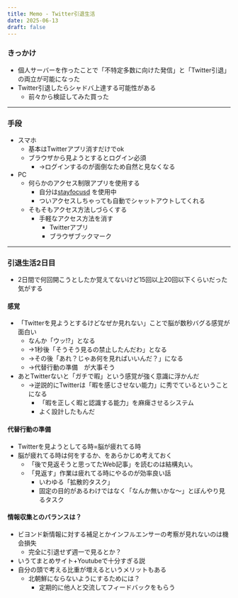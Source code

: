 ```yaml
---
title: Memo - Twitter引退生活
date: 2025-06-13
draft: false
---
```

### きっかけ
- 個人サーバーを作ったことで「不特定多数に向けた発信」と「Twitter引退」の両立が可能になった
- Twitter引退したらシャドバ上達する可能性がある
	- 前々から検証してみた買った
---
### 手段
- スマホ
	- 基本はTwitterアプリ消すだけでok
	- ブラウザから見ようとするとログイン必須
		- →ログインするのが面倒なため自然と見なくなる
- PC
	- 何らかのアクセス制限アプリを使用する
		- 自分は[stayfocusd](https://chromewebstore.google.com/detail/stayfocusd-集中力を欠かさずに作業を行う/laankejkbhbdhmipfmgcngdelahlfoji?hl=ja) を使用中
		- ついアクセスしちゃっても自動でシャットアウトしてくれる
	- そもそもアクセス方法しづらくする
		- 手軽なアクセス方法を消す
			- Twitterアプリ
			- ブラウザブックマーク
---
### 引退生活2日目
- 2日間で何回開こうとしたか覚えてないけど15回以上20回以下くらいだった気がする
#### 感覚
- 「Twitterを見ようとするけどなぜか見れない」ことで脳が数秒バグる感覚が面白い
	- なんか「ウッ!?」となる
	- →1秒後「そうそう見るの禁止したんだわ」となる
	- →その後「あれ？じゃあ何を見ればいいんだ？」になる
	- →代替行動の準備　が大事そう
- あとTwitterないと「ガチで暇」という感覚が強く意識に浮かんだ
	- →逆説的にTwitterは「暇を感じさせない能力」に秀でているということになる
		- 「暇を正しく暇と認識する能力」を麻痺させるシステム
		- よく設計したもんだ
#### 代替行動の準備
- Twitterを見ようとしてる時=脳が疲れてる時
- 脳が疲れてる時は何をするか、をあらかじめ考えておく
	- 「後で見返そうと思ってたWeb記事」を読むのは結構丸い。
	- 「見返す」作業は疲れてる時にやるのが効率良い話
		- いわゆる「拡散的タスク」
		- 固定の目的があるわけではなく「なんか無いかな〜」とぼんやり見るタスク
#### 情報収集とのバランスは？
- ビヨンド新情報に対する補足とかインフルエンサーの考察が見れないのは機会損失
	- 完全に引退せず週一で見るとか？
- いうてまとめサイト+Youtubeで十分すぎる説
- 自分の頭で考える比重が増えるというメリットもある
	- 北朝鮮にならないようにするためには？
		- 定期的に他人と交流してフィードバックをもらう